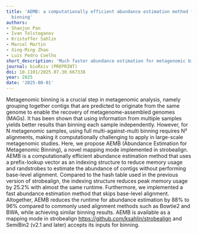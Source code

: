 ```yaml
---
title: 'AEMB: a computationally efficient abundance estimation method for metagenomic
  binning'
authors:
- Shaojun Pan
- Ivan Tolstoganov
- Kristoffer Sahlin
- Marcel Martin
- Xing-Ming Zhao
- Luis Pedro Coelho
short_description: 'Much faster abundance estimation for metagenomic binning'
journal: bioRxiv (PREPRINT)
doi: 10.1101/2025.07.30.667338
year: 2025
date: '2025-08-01'
---
```

Metagenomic binning is a crucial step in metagenomic analysis, namely grouping together contigs that are predicted to originate from the same genome to enable the recovery of metagenome-assembled genomes (MAGs). It has been shown that using information from multiple samples yields better results than binning each sample independently. However, for N metagenomic samples, using full multi-against-multi binning requires N² alignments, making it computationally challenging to apply in large-scale metagenomic studies. Here, we propose AEMB (Abundance Estimation for Metagenomic Binning), a novel mapping mode implemented in strobealign. AEMB is a computationally efficient abundance estimation method that uses a prefix-lookup vector as an indexing structure to reduce memory usage and randstrobes to estimate the abundance of contigs without performing base-level alignment. Compared to the hash table used in the previous version of strobealign, the indexing structure reduces peak memory usage by 25.2% with almost the same runtime. Furthermore, we implemented a fast abundance estimation method that skips base-level alignment. Altogether, AEMB reduces the runtime for abundance estimation by 88% to 96% compared to commonly used alignment methods such as Bowtie2 and BWA, while achieving similar binning results. AEMB is available as a mapping mode in strobealign https://github.com/ksahlin/strobealign and SemiBin2 (v2.1 and later) accepts its inputs for binning.
